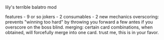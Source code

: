 lily's terrible balatro mod

features
    - 9 or so jokers
    - 2 consumables
    - 2 new mechanics
        overscoring:
            prevents "winning too hard" by throwing you forward a few antes if you overscore on the boss blind.
        merging:
            certain card combinations, when obtained, will forcefully merge into one card. trust me, this is in your favor.